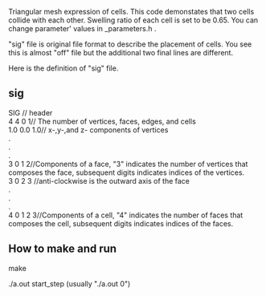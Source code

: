 Triangular mesh expression of cells.
This code demonstates that two cells collide with each other.
Swelling ratio of each cell is set to be 0.65.
You can change parameter' values in _parameters.h .

"sig" file is original file format to describe the placement of cells.
You see this is almost "off" file but the additional two final lines are different.

Here is the definition of "sig" file.
## sig ##
SIG // header <br>
4 4 0 1// The number of vertices, faces, edges, and cells<br>
1.0 0.0 1.0// x-,y-,and z- components of vertices<br>
. <br>
.<br>
.<br>
3 0 1 2//Components of a face, "3" indicates the number of vertices that composes the face, subsequent digits indicates indices of the vertices.<br>
3 0 2 3 //anti-clockwise is the outward axis of the face<br>
.<br>
.<br>
.<br>
4 0 1 2 3//Components of a cell, "4" indicates the number of faces that composes the cell, subsequent digits indicates indices of the faces. <br>

## How to make and run ##
make

./a.out start_step (usually "./a.out 0")
